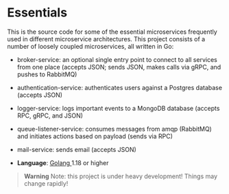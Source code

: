 # Essentials

This is the source code for some of the essential microservices frequently used in different microservice architectures. This project
consists of a number of loosely coupled microservices, all written in Go:

- broker-service: an optional single entry point to connect to all services from one place (accepts JSON;
sends JSON, makes calls via gRPC, and pushes to RabbitMQ)
- authentication-service: authenticates users against a Postgres database (accepts JSON)
- logger-service: logs important events to a MongoDB database (accepts RPC, gRPC, and JSON)
- queue-listener-service: consumes messages from amqp (RabbitMQ) and initiates actions based on payload (sends via RPC)
- mail-service: sends email (accepts JSON)

- **Language**: [Golang ](https://go.dev/)1.18 or higher

> **Warning**
> Note: this project is under heavy development! Things may change rapidly!
